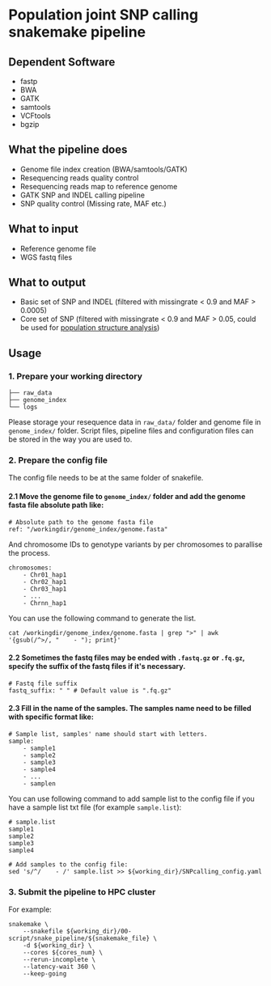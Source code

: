 # Population joint SNP calling snakemake pipeline

## Dependent Software

- fastp
- BWA
- GATK
- samtools
- VCFtools
- bgzip

## What the pipeline does

- Genome file index creation (BWA/samtools/GATK)
- Resequencing reads quality control
- Resequencing reads map to reference genome
- GATK SNP and INDEL calling pipeline
- SNP quality control (Missing rate, MAF etc.)

## What to input

- Reference genome file
- WGS fastq files

## What to output

- Basic set of SNP and INDEL (filtered with missingrate < 0.9 and MAF > 0.0005)
- Core set of SNP (filtered with missingrate < 0.9 and MAF > 0.05, could be used for [population structure analysis](https://github.com/yaoxkkkkk/Population-structure-analysis-pipeline))

## Usage

### 1. Prepare your working directory

```shell
├── raw_data
├── genome_index
└── logs
```

Please storage your resequence data in `raw_data/` folder and genome file in `genome_index/` folder. Script files, pipeline files and configuration files can be stored in the way you are used to.

### 2. Prepare the config file

The config file needs to be at the same folder of snakefile.

#### 2.1 Move the genome file to `genome_index/` folder and add the genome fasta file absolute path like:

```shell
# Absolute path to the genome fasta file
ref: "/workingdir/genome_index/genome.fasta" 
```

And chromosome IDs to genotype variants by per chromosomes to parallise the process.

```shell
chromosomes:
    - Chr01_hap1
    - Chr02_hap1
    - Chr03_hap1
    - ...
    - Chrnn_hap1
```

You can use the following command to generate the list.

```shell
cat /workingdir/genome_index/genome.fasta | grep ">" | awk '{gsub(/^>/, "    - "); print}'
```

#### 2.2 Sometimes the fastq files may be ended with `.fastq.gz` or `.fq.gz`, specify the suffix of the fastq files if it's necessary.

```shell
# Fastq file suffix
fastq_suffix: " " # Default value is ".fq.gz"
```

#### 2.3 Fill in the name of the samples. The samples name need to be filled with specific format like:

```shell
# Sample list, samples' name should start with letters.
sample:
    - sample1
    - sample2
    - sample3
    - sample4
    - ...
    - samplen
```

You can use following command to add sample list to the config file if you have a sample list txt file (for example `sample.list`):

```shell
# sample.list
sample1
sample2
sample3
sample4

# Add samples to the config file:
sed 's/^/    - /' sample.list >> ${working_dir}/SNPcalling_config.yaml
```

### 3. Submit the pipeline to HPC cluster

For example:

```shell
snakemake \
	--snakefile ${working_dir}/00-script/snake_pipeline/${snakemake_file} \
	-d ${working_dir} \
	--cores ${cores_num} \
	--rerun-incomplete \
	--latency-wait 360 \
	--keep-going
```
